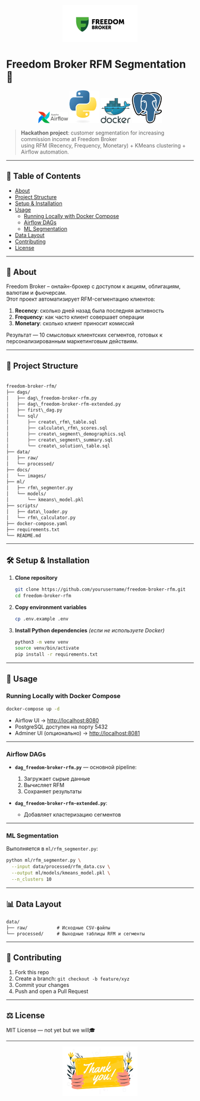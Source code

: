 <p align="center">
  <img src="docs/images/freedom_broker_logo.png" alt="Freedom Broker Logo" width="200"/>
</p>

# Freedom Broker RFM Segmentation 🚀

<p align="center">
  <img src="docs/images/airflow_logo.png" alt="Airflow Logo" width="80"/>
  <img src="docs/images/python_logo.png" alt="Python Logo" width="80"/>
  <img src="docs/images/docker_logo.png" alt="Docker Logo" width="80"/>
  <img src="docs/images/postgres_logo.png" alt="PostgreSQL Logo" width="80"/>
</p>

> **Hackathon project**: customer segmentation for increasing commission income at Freedom Broker  
> using RFM (Recency, Frequency, Monetary) + KMeans clustering + Airflow automation.

---

## 📖 Table of Contents

- [About](#about)  
- [Project Structure](#project-structure)  
- [Setup & Installation](#setup--installation)  
- [Usage](#usage)  
  - [Running Locally with Docker Compose](#running-locally-with-docker-compose)  
  - [Airflow DAGs](#airflow-dags)  
  - [ML Segmentation](#ml-segmentation)  
- [Data Layout](#data-layout)  
- [Contributing](#contributing)  
- [License](#license)  

---

## 🎯 About

Freedom Broker – онлайн-брокер с доступом к акциям, облигациям, валютам и фьючерсам.  
Этот проект автоматизирует RFM-сегментацию клиентов:

1. **Recency**: сколько дней назад была последняя активность  
2. **Frequency**: как часто клиент совершает операции  
3. **Monetary**: сколько клиент приносит комиссий  

Результат — 10 смысловых клиентских сегментов, готовых к персонализированным маркетинговым действиям.

---

## 📂 Project Structure

```

freedom-broker-rfm/
├── dags/
│   ├── dag\_freedom-broker-rfm.py
│   ├── dag\_freedom-broker-rfm-extended.py
│   ├── first\_dag.py
│   └── sql/
│       ├── create\_rfm\_table.sql
│       ├── calculate\_rfm\_scores.sql
│       ├── create\_segment\_demographics.sql
│       ├── create\_segment\_summary.sql
│       └── create\_solution\_table.sql
├── data/
│   ├── raw/
│   └── processed/
├── docs/
│   └── images/
├── ml/
│   ├── rfm\_segmenter.py
│   └── models/
│       └── kmeans\_model.pkl
├── scripts/
│   ├── data\_loader.py
│   └── rfm\_calculator.py
├── docker-compose.yaml
├── requirements.txt
└── README.md

````

---

## 🛠 Setup & Installation

1. **Clone repository**  
   ```bash
   git clone https://github.com/yourusername/freedom-broker-rfm.git
   cd freedom-broker-rfm
   ```

2. **Copy environment variables**

   ```bash
   cp .env.example .env
   ```

3. **Install Python dependencies**
   *(если не используете Docker)*

   ```bash
   python3 -m venv venv
   source venv/bin/activate
   pip install -r requirements.txt
   ```

---

## 🚀 Usage

### Running Locally with Docker Compose

```bash
docker-compose up -d
```

* Airflow UI → [http://localhost:8080](http://localhost:8080)
* PostgreSQL доступен на порту 5432
* Adminer UI (опционально) → [http://localhost:8081](http://localhost:8081)

---

### Airflow DAGs

* **`dag_freedom-broker-rfm.py`** — основной pipeline:

  1. Загружает сырые данные
  2. Вычисляет RFM
  3. Сохраняет результаты

* **`dag_freedom-broker-rfm-extended.py`**:

  * Добавляет кластеризацию сегментов

---

### ML Segmentation

Выполняется в `ml/rfm_segmenter.py`:

```bash
python ml/rfm_segmenter.py \
  --input data/processed/rfm_data.csv \
  --output ml/models/kmeans_model.pkl \
  --n_clusters 10
```

---

## 📊 Data Layout

```
data/
├── raw/           # Исходные CSV-файлы
└── processed/     # Выходные таблицы RFM и сегменты
```

---

## 🤝 Contributing

1. Fork this repo
2. Create a branch: `git checkout -b feature/xyz`
3. Commit your changes
4. Push and open a Pull Request

---

## ⚖️ License

MIT License — not yet but we will🎓

---

<p align="center">
  <img src="docs/images/thank_you.png" alt="Thank You" width="200"/>
</p>
